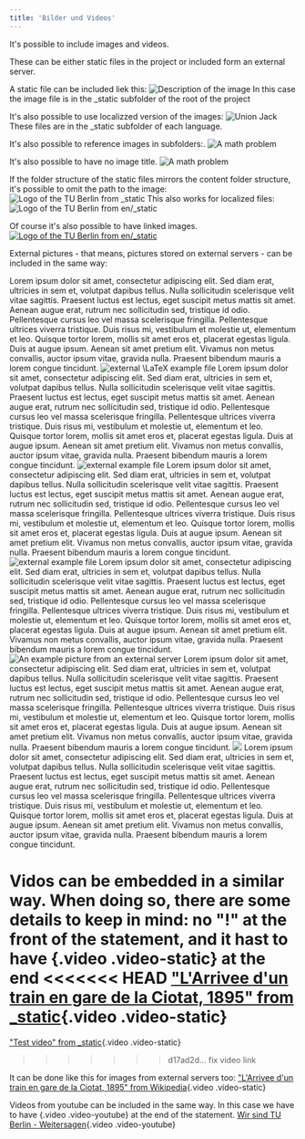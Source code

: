 ```yaml
---
title: 'Bilder und Videos'
---
```


It's possible to include images and videos.

These can be either static files in the project or included form an external
server.

A static file can be included liek this:
![Description of the image](/adam.jpg "Image Title")
In this case the image file is in the _static subfolder of the root of the
project

It's also possible to use localizzed version of the images:
![Union Jack](/flag.png "British Falg loaded from en/_static")
These files are in the _static subfolder of each language.

It's also possible to reference images in subfolders:.
![A math problem](/subfolder/math.jpeg "Example image loaded from a subfolder")

It's also possible to have no image title.
![A math problem](/subfolder/math.jpeg)

If the folder structure of the static files mirrors the content folder structure,
it's possible to omit the path to the image:
![Logo of the TU Berlin from _static](TU_Logo_kurz.png)
This also works for localized files:
![Logo of the TU Berlin from en/_static](TU_Logo.png)

Of course it's also possible to have linked images.
[![Logo of the TU Berlin from en/_static](TU_Logo.png)](https://www.tu-berlin.de "Homepage of the TU Berlin")

External pictures - that means, pictures stored on external servers - can be included in the same way:

Lorem ipsum dolor sit amet, consectetur adipiscing elit. Sed diam erat, ultricies in sem et, volutpat dapibus tellus. Nulla sollicitudin scelerisque velit vitae sagittis. Praesent luctus est lectus, eget suscipit metus mattis sit amet. Aenean augue erat, rutrum nec sollicitudin sed, tristique id odio. Pellentesque cursus leo vel massa scelerisque fringilla. Pellentesque ultrices viverra tristique. Duis risus mi, vestibulum et molestie ut, elementum et leo. Quisque tortor lorem, mollis sit amet eros et, placerat egestas ligula. Duis at augue ipsum. Aenean sit amet pretium elit. Vivamus non metus convallis, auctor ipsum vitae, gravida nulla. Praesent bibendum mauris a lorem congue tincidunt.
![external $\LaTeX$ *example* _file_](https://picsum.photos/200 "An **example** _picture_ $\LaTeX$ from an external server")
Lorem ipsum dolor sit amet, consectetur adipiscing elit. Sed diam erat, ultricies in sem et, volutpat dapibus tellus. Nulla sollicitudin scelerisque velit vitae sagittis. Praesent luctus est lectus, eget suscipit metus mattis sit amet. Aenean augue erat, rutrum nec sollicitudin sed, tristique id odio. Pellentesque cursus leo vel massa scelerisque fringilla. Pellentesque ultrices viverra tristique. Duis risus mi, vestibulum et molestie ut, elementum et leo. Quisque tortor lorem, mollis sit amet eros et, placerat egestas ligula. Duis at augue ipsum. Aenean sit amet pretium elit. Vivamus non metus convallis, auctor ipsum vitae, gravida nulla. Praesent bibendum mauris a lorem congue tincidunt.
![external example file](https://picsum.photos/200 "An example picture from an external server")
Lorem ipsum dolor sit amet, consectetur adipiscing elit. Sed diam erat, ultricies in sem et, volutpat dapibus tellus. Nulla sollicitudin scelerisque velit vitae sagittis. Praesent luctus est lectus, eget suscipit metus mattis sit amet. Aenean augue erat, rutrum nec sollicitudin sed, tristique id odio. Pellentesque cursus leo vel massa scelerisque fringilla. Pellentesque ultrices viverra tristique. Duis risus mi, vestibulum et molestie ut, elementum et leo. Quisque tortor lorem, mollis sit amet eros et, placerat egestas ligula. Duis at augue ipsum. Aenean sit amet pretium elit. Vivamus non metus convallis, auctor ipsum vitae, gravida nulla. Praesent bibendum mauris a lorem congue tincidunt.
![external example file](https://picsum.photos/200)
Lorem ipsum dolor sit amet, consectetur adipiscing elit. Sed diam erat, ultricies in sem et, volutpat dapibus tellus. Nulla sollicitudin scelerisque velit vitae sagittis. Praesent luctus est lectus, eget suscipit metus mattis sit amet. Aenean augue erat, rutrum nec sollicitudin sed, tristique id odio. Pellentesque cursus leo vel massa scelerisque fringilla. Pellentesque ultrices viverra tristique. Duis risus mi, vestibulum et molestie ut, elementum et leo. Quisque tortor lorem, mollis sit amet eros et, placerat egestas ligula. Duis at augue ipsum. Aenean sit amet pretium elit. Vivamus non metus convallis, auctor ipsum vitae, gravida nulla. Praesent bibendum mauris a lorem congue tincidunt.
![](https://picsum.photos/200 "An example picture from an external server")
Lorem ipsum dolor sit amet, consectetur adipiscing elit. Sed diam erat, ultricies in sem et, volutpat dapibus tellus. Nulla sollicitudin scelerisque velit vitae sagittis. Praesent luctus est lectus, eget suscipit metus mattis sit amet. Aenean augue erat, rutrum nec sollicitudin sed, tristique id odio. Pellentesque cursus leo vel massa scelerisque fringilla. Pellentesque ultrices viverra tristique. Duis risus mi, vestibulum et molestie ut, elementum et leo. Quisque tortor lorem, mollis sit amet eros et, placerat egestas ligula. Duis at augue ipsum. Aenean sit amet pretium elit. Vivamus non metus convallis, auctor ipsum vitae, gravida nulla. Praesent bibendum mauris a lorem congue tincidunt.
![](https://picsum.photos/200)
Lorem ipsum dolor sit amet, consectetur adipiscing elit. Sed diam erat, ultricies in sem et, volutpat dapibus tellus. Nulla sollicitudin scelerisque velit vitae sagittis. Praesent luctus est lectus, eget suscipit metus mattis sit amet. Aenean augue erat, rutrum nec sollicitudin sed, tristique id odio. Pellentesque cursus leo vel massa scelerisque fringilla. Pellentesque ultrices viverra tristique. Duis risus mi, vestibulum et molestie ut, elementum et leo. Quisque tortor lorem, mollis sit amet eros et, placerat egestas ligula. Duis at augue ipsum. Aenean sit amet pretium elit. Vivamus non metus convallis, auctor ipsum vitae, gravida nulla. Praesent bibendum mauris a lorem congue tincidunt.

Vidos can be embedded in a similar way. When doing so, there are some details to keep in mind:
no "!" at the front of the statement, and it hast to have {.video .video-static} at the end
<<<<<<< HEAD
["L'Arrivee d'un train en gare de la Ciotat, 1895" from _static](/video.mp4){.video .video-static}
=======
["Test video" from _static](/video.mp4){.video .video-static}
>>>>>>> d17ad2d... fix video link

It can be done like this for images from external servers too:
["L'Arrivee d'un train en gare de la Ciotat, 1895" from  Wikipedia](https://upload.wikimedia.org/wikipedia/en/c/c3/L%27Arrivee_d%27un_train_en_gare_de_la_Ciotat%2C_1895.ogv){.video .video-static}

Videos from youtube can be included in the same way. In this case we have to
have {.video .video-youtube} at the end of the statement.
[Wir sind TU Berlin - Weitersagen](https://www.youtube.com/watch?v=OlH6bqv5Z-c){.video .video-youtube}
